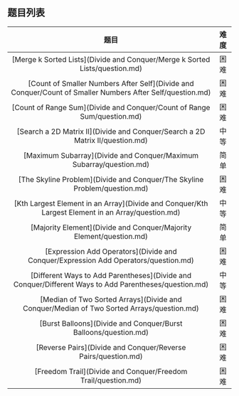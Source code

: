 ## 题目列表  
| 题目 | 难度 |  
|:---:|:---:|  
| [Merge k Sorted Lists](Divide and Conquer/Merge k Sorted Lists/question.md) | 困难 |   
| [Count of Smaller Numbers After Self](Divide and Conquer/Count of Smaller Numbers After Self/question.md) | 困难 |   
| [Count of Range Sum](Divide and Conquer/Count of Range Sum/question.md) | 困难 |   
| [Search a 2D Matrix II](Divide and Conquer/Search a 2D Matrix II/question.md) | 中等 |   
| [Maximum Subarray](Divide and Conquer/Maximum Subarray/question.md) | 简单 |   
| [The Skyline Problem](Divide and Conquer/The Skyline Problem/question.md) | 困难 |   
| [Kth Largest Element in an Array](Divide and Conquer/Kth Largest Element in an Array/question.md) | 中等 |   
| [Majority Element](Divide and Conquer/Majority Element/question.md) | 简单 |   
| [Expression Add Operators](Divide and Conquer/Expression Add Operators/question.md) | 困难 |   
| [Different Ways to Add Parentheses](Divide and Conquer/Different Ways to Add Parentheses/question.md) | 中等 |   
| [Median of Two Sorted Arrays](Divide and Conquer/Median of Two Sorted Arrays/question.md) | 困难 |   
| [Burst Balloons](Divide and Conquer/Burst Balloons/question.md) | 困难 |   
| [Reverse Pairs](Divide and Conquer/Reverse Pairs/question.md) | 困难 |   
| [Freedom Trail](Divide and Conquer/Freedom Trail/question.md) | 困难 |   
